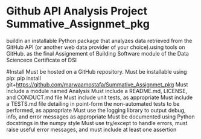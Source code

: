 # Github API Analysis Project Summative_Assignmet_pkg
buildin an installable Python package that analyzes data retrieved from the GitHub API (or another web data provider of your choice).using tools on GitHub.
as the final Assignement of Building Software module of the Data Sciencece Certificate of DSI


#Install
Must be hosted on a GitHub repository.
Must be installable using pip: pip install git+https://github.com/marwaamostafa/Summative_Assignmet_pkg
Must include a module named Analysis
Must include a README.md, LICENSE, and CONDUCT.md file
Must include unit tests, as appropriate
Must include a TESTS.md file detailing in point-form the non-automated tests to be performed, as appropriate
Must use the logging library to output debug, info, and error messages as appropriate
Must be documented using Python docstrings in the numpy style
Must use try/except to handle errors, must raise useful error messages, and must include at least one assertion